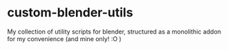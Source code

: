 # custom-blender-utils

My collection of utility scripts for blender, structured as a monolithic addon
for my convenience (and mine only! :O ) 